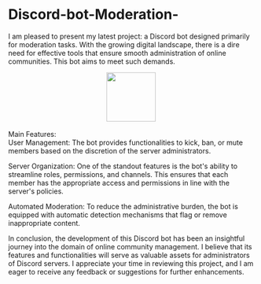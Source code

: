 # Discord-bot-Moderation-




I am pleased to present my latest project: a Discord bot designed primarily for moderation tasks. With the growing digital landscape, there is a dire need for effective tools that ensure smooth administration of online communities. This bot aims to meet such demands.
<div id="header" align="center">
  
 
  <img src="https://pipedream.com/s.v0/app_13GhGn/logo/orig" width="100" height="100" />&nbsp;
 </div>

<div

  ### Main Features:
  
  </div>
User Management: The bot provides functionalities to kick, ban, or mute members based on the discretion of the server administrators.

Server Organization: One of the standout features is the bot's ability to streamline roles, permissions, and channels. This ensures that each member has the appropriate access and permissions in line with the server's policies.

Automated Moderation: To reduce the administrative burden, the bot is equipped with automatic detection mechanisms that flag or remove inappropriate content.

In conclusion, the development of this Discord bot has been an insightful journey into the domain of online community management. I believe that its features and functionalities will serve as valuable assets for administrators of Discord servers. I appreciate your time in reviewing this project, and I am eager to receive any feedback or suggestions for further enhancements.
